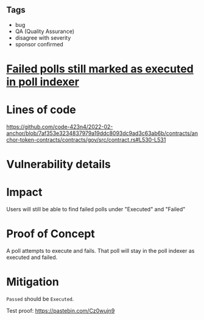 ## Tags

- bug
- QA (Quality Assurance)
- disagree with severity
- sponsor confirmed

# [Failed polls still marked as executed in poll indexer](https://github.com/code-423n4/2022-02-anchor-findings/issues/4) 

# Lines of code

https://github.com/code-423n4/2022-02-anchor/blob/7af353e3234837979a19ddc8093dc9ad3c63ab6b/contracts/anchor-token-contracts/contracts/gov/src/contract.rs#L530-L531


# Vulnerability details

# Impact
Users will still be able to find failed polls under "Executed" and "Failed"

# Proof of Concept
A poll attempts to execute and fails. That poll will stay in the poll indexer as executed and failed.

# Mitigation
`Passed` should be `Executed`. 

Test proof: https://pastebin.com/Cz0wujn9


